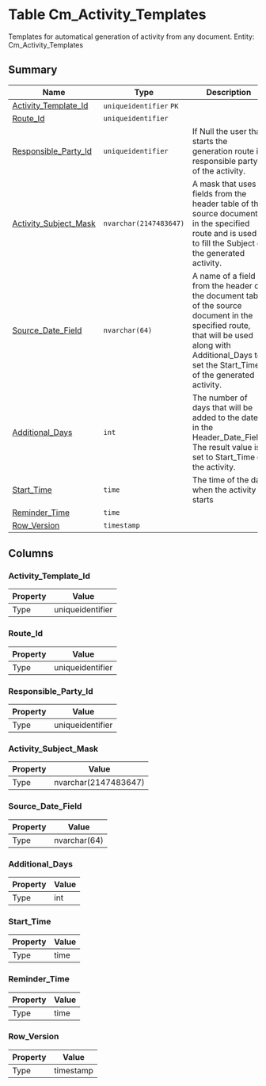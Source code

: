 # Table Cm_Activity_Templates

Templates for automatical generation of activity from any document. Entity: Cm_Activity_Templates

## Summary

| Name | Type | Description |
| - | - | --- |
|[Activity_Template_Id](#activity_template_id)|`uniqueidentifier` `PK`||
|[Route_Id](#route_id)|`uniqueidentifier` ||
|[Responsible_Party_Id](#responsible_party_id)|`uniqueidentifier` |If Null the user that starts the generation route is responsible party of the activity.|
|[Activity_Subject_Mask](#activity_subject_mask)|`nvarchar(2147483647)` |A mask that uses fields from the header table of the source document in the specified route and is used to fill the Subject of the generated activity.|
|[Source_Date_Field](#source_date_field)|`nvarchar(64)` |A name of a field from the header or the document table of the source document in the specified route, that will be used along with Additional_Days to set the Start_Time of the generated activity.|
|[Additional_Days](#additional_days)|`int` |The number of days that will be added to the date in the Header_Date_Field. The result value is set to Start_Time of the activity.|
|[Start_Time](#start_time)|`time` |The time of the day when the activity starts|
|[Reminder_Time](#reminder_time)|`time` ||
|[Row_Version](#row_version)|`timestamp` ||

## Columns

### Activity_Template_Id

| Property | Value |
| - | - |
|Type|uniqueidentifier|

### Route_Id

| Property | Value |
| - | - |
|Type|uniqueidentifier|

### Responsible_Party_Id

| Property | Value |
| - | - |
|Type|uniqueidentifier|

### Activity_Subject_Mask

| Property | Value |
| - | - |
|Type|nvarchar(2147483647)|

### Source_Date_Field

| Property | Value |
| - | - |
|Type|nvarchar(64)|

### Additional_Days

| Property | Value |
| - | - |
|Type|int|

### Start_Time

| Property | Value |
| - | - |
|Type|time|

### Reminder_Time

| Property | Value |
| - | - |
|Type|time|

### Row_Version

| Property | Value |
| - | - |
|Type|timestamp|


